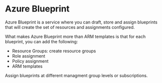 # Azure Blueprint

Azure Blueprint is a service where you can draft, store and assign blueprints that will create the set of resources and assignments configured. 

What makes Azure Blueprint more than ARM templates is that for each blueprint, you can add the following:

- Resource Groups: create resource groups
- Role assignment
- Policy assignment
- ARM templates

Assign blueprints at different managment group levels or subscriptions.